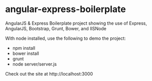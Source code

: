 angular-express-boilerplate
===========================

AngularJS & Express Boilerplate project showing the use of Express, AngularJS, Bootstrap, Grunt, Bower, and IISNode

With node installed, use the following to demo the project:

- npm install
- bower install
- grunt
- node server/server.js

Check out the site at http://localhost:3000